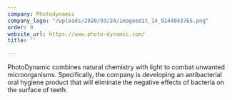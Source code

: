 ```yaml
---
company: Photodynamic
company_logo: "/uploads/2020/03/24/imageedit_14_9144043765.png"
order: 9
website_url: https://www.photo-dynamic.com/
title: ''

---
```

PhotoDynamic combines natural chemistry with light to combat unwanted microorganisms. Specifically, the company is developing an antibacterial oral hygiene product that will eliminate the negative effects of bacteria on the surface of teeth. 